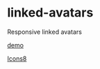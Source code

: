 # linked-avatars
Responsive linked avatars

[demo](https://codepen.io/cbolson/pen/rNQaxJx)

[Icons8](https://icons8.com)

